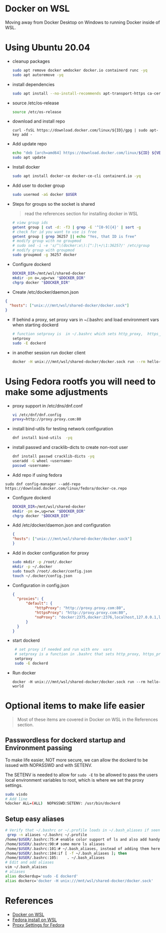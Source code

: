 # Docker on WSL
Moving away from Docker Desktop on Windows to running Docker inside of WSL.

# Using Ubuntu 20.04
- cleanup packages
  ```bash
  sudo apt remove docker wmdocker docker.io containerd runc -yq
  sudo apt autoremove -yq
  ```
- install dependencies
  ```bash
  sudo apt install --no-install-recommends apt-transport-https ca-certificates curl gnupg2 -yq
  ```
- source /etc/os-release
  ```bash
  source /etc/os-release
  ```
- download and install repo
  ```
  curl -fsSL https://download.docker.com/linux/${ID}/gpg | sudo apt-key add -
  ```
- Add update repo
  ```bash
  echo "deb [arch=amd64] https://download.docker.com/linux/${ID} ${VERSION_CODENAME} stable" | sudo tee /etc/apt/sources.list.d/docker.list
  sudo apt update
  ```
- Install docker
  ```bash
  sudo apt install docker-ce docker-ce-cli containerd.io -yq
  ```
- Add user to docker group
  ```bash
  sudo usermod -aG docker $USER
  ```
- Steps for groups so the socket is shared
  > read the references section for installing docker in WSL
  ```bash
  # view group ids
  getent group | cut -d: -f3 | grep -E '^[0-9]{4}' | sort -g
  # check for id you want to use is free
  getent group | grep 36257 || echo "Yes, that ID is free"
  # modify group with no groupmod 
  # sudo sed -i -e 's/^\(docker:x\):[^:]\+/\1:36257/' /etc/group
  # modify group with groupmod
  sudo groupmod -g 36257 docker
  ```
- Configure dockerd
  ```bash
  DOCKER_DIR=/mnt/wsl/shared-docker
  mkdir -pm o=,ug=rwx "$DOCKER_DIR"
  chgrp docker "$DOCKER_DIR"
  ```
-  Create /etc/docker/daemon.json
  ```json
  {
    "hosts": ["unix:///mnt/wsl/shared-docker/docker.sock"]
  }
  ```
- If behind a proxy, set proxy vars in ~/.bashrc and load environment vars when starting dockerd
   ```bash
   # function setproxy is  in ~/.bashrc which sets http_proxy,  https_proxy, no_proxy
   setproxy
   sudo -E dockerd
   ```
 - in another session run docker client
   ```bash
   docker -H unix:///mnt/wsl/shared-docker/docker.sock run --rm hello-world
   ```
   
# Using Fedora rootfs you will need to make some adjustments

- proxy support in  /etc/dns/dnf.conf
  ```bash
  vi /etc/dnf/dnf.config
  proxy=http://proxy.proxy.com:80
  ```
- install bind-utils for testing network configuration
  ```bash
  dnf install bind-utils  -yq
  ```
- install passwd and cracklib-dicts to create non-root user
  ```bash
  dnf install passwd cracklib-dicts -yq
  useradd -G wheel <username>
  passwd <username>
  ```
-  Add repo if using fedora
  ```
  sudo dnf config-manager --add-repo https://download.docker.com/linux/fedora/docker-ce.repo

  ```
- Configure dockerd
  ```bash
  DOCKER_DIR=/mnt/wsl/shared-docker
  mkdir -pm o=,ug=rwx "$DOCKER_DIR"
  chgrp docker "$DOCKER_DIR"
  ```
- Add /etc/docker/daemon.json and configuration
  ```json
  {
  "hosts": ["unix:///mnt/wsl/shared-docker/docker.sock"]
  }
  ```
- Add in docker configuration for proxy
  ```bash
  sudo mkdir -p /root/.docker
  mkdir -p ~/.docker
  sudo touch /root/.docker/config.json
  touch ~/.docker/config.json
  ```
- Configuration in config.json
  ```json
  {
    "proxies": {
        "default": {
            "httpProxy": "http://proxy.proxy.com:80",
            "httpsProxy": "http://proxy.proxy.com:80",
            "noProxy": "docker:2375,docker:2376,localhost,127.0.0.1,localaddress,.localdomain.com"
        }
    }
  }
  ```
- start dockerd
  ```bash
   # set proxy if needed and run with env  vars
   # setproxy is a function in .bashrc that sets http_proxy, https_proxy, and no_proxy
   setproxy
   sudo -E dockerd
  ```
 - Run docker
   ```
   docker -H unix:///mnt/wsl/shared-docker/docker.sock run --rm hello-world
   ```
# Optional items to make life easier
> Most of these items are covered in Docker on WSL in the References section.

## Passwordless for dockerd startup and Environment passing
To make life easier, NOT more secure, we can allow the dockerd to be issued with NOPASSWD and with SETENV.

The SETENV is needed to allow for `sudo -E` to be allowed to pass the users local environment variables to root, which is where we set the proxy settings.

```bash
sudo visdo
# Add line
%docker ALL=(ALL)  NOPASSWD:SETENV: /usr/bin/dockerd
```

## Setup easy aliases

```bash
# Verify that ~/.bashrc or ~/.profile loads in ~/.bash_aliases if seen
 grep -n aliases ~/.bashrc ~/.profile
/home/$USER/.bashrc:75:# enable color support of ls and also add handy aliases
/home/$USER/.bashrc:90:# some more ls aliases
/home/$USER/.bashrc:101:# ~/.bash_aliases, instead of adding them here directly.
/home/$USER/.bashrc:104:if [ -f ~/.bash_aliases ]; then
/home/$USER/.bashrc:105:    . ~/.bash_aliases
# Edit and add aliases
vim ~/.bash_alaises
# aliases
alias dockerdup='sudo -E dockerd'
alias dockerc='docker -H unix:///mnt/wsl/shared-docker/docker.sock'
```

# References
- [Docker on WSL](https://dev.to/bowmanjd/install-docker-on-windows-wsl-without-docker-desktop-34m9)
- [Fedora install on WSL](https://dev.to/bowmanjd/install-fedora-on-windows-subsystem-for-linux-wsl-4b26)
- [Proxy Settings for Fedora](https://www.cyberciti.biz/faq/how-to-use-dnf-command-with-a-proxy-server-on-fedora/)
